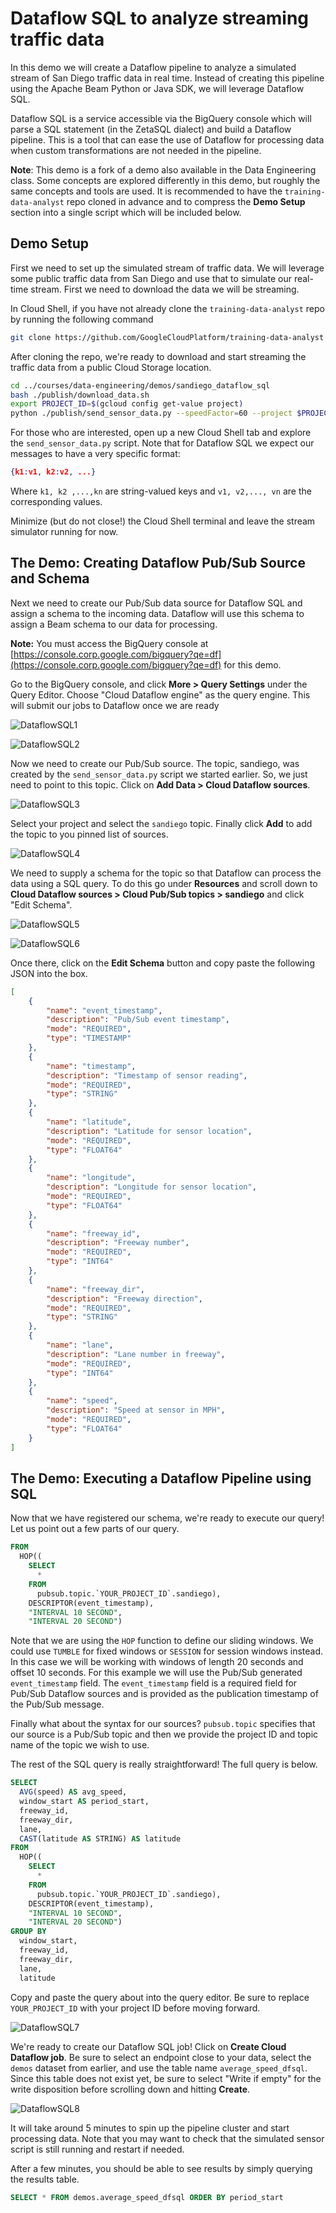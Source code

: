 # Dataflow SQL to analyze streaming traffic data

In this demo we will create a Dataflow pipeline to analyze a simulated stream of San Diego traffic data in real time. Instead of creating this pipeline using the Apache Beam Python or Java SDK, we will leverage Dataflow SQL.

Dataflow SQL is a service accessible via the BigQuery console which will parse a SQL statement (in the ZetaSQL dialect) and build a Dataflow pipeline. This is a tool that can ease the use of Dataflow for processing data when custom transformations are not needed in the pipeline.

**Note**: This demo is a fork of a demo also available in the Data Engineering class. Some concepts are explored differently in this demo, but roughly the same concepts and tools are used. It is recommended to have the `training-data-analyst` repo cloned in advance and to compress the **Demo Setup** section into a single script which will be included below. 

## Demo Setup

First we need to set up the simulated stream of traffic data. We will leverage some public traffic data from San Diego and use that to simulate our real-time stream. First we need to download the data we will be streaming.

In Cloud Shell, if you have not already clone the `training-data-analyst` repo by running the following command

```bash
git clone https://github.com/GoogleCloudPlatform/training-data-analyst

```

After cloning the repo, we're ready to download and start streaming the traffic data from a public Cloud Storage location.

```bash
cd ../courses/data-engineering/demos/sandiego_dataflow_sql
bash ./publish/download_data.sh
export PROJECT_ID=$(gcloud config get-value project)
python ./publish/send_sensor_data.py --speedFactor=60 --project $PROJECT_ID
```
For those who are interested, open up a new Cloud Shell tab and explore the `send_sensor_data.py` script. Note that for Dataflow SQL we expect our messages to have a very specific format:

```json
{k1:v1, k2:v2, ...}
```

Where `k1, k2 ,...,kn` are string-valued keys and `v1, v2,..., vn` are the corresponding values.

Minimize (but do not close!) the Cloud Shell terminal and leave the stream simulator running for now.

## The Demo: Creating Dataflow Pub/Sub Source and Schema

Next we need to create our Pub/Sub data source for Dataflow SQL and assign a schema to the incoming data. Dataflow will use this schema to assign a Beam schema to our data for processing.

**Note:** You must access the BigQuery console at [https://console.corp.google.com/bigquery?qe=df](https://console.corp.google.com/bigquery?qe=df) for this demo.

Go to the BigQuery console, and click **More > Query Settings** under the Query Editor. Choose "Cloud Dataflow engine" as the query engine. This will submit our jobs to Dataflow once we are ready

![DataflowSQL1](./img/DFSQL1.png)

![DataflowSQL2](./img/DFSQL2.png)

Now we need to create our Pub/Sub source. The topic, sandiego, was created by the `send_sensor_data.py` script we started earlier. So, we just need to point to this topic. Click on **Add Data > Cloud Dataflow sources**.

![DataflowSQL3](./img/DFSQL3.png)

Select your project and select the `sandiego` topic. Finally click **Add** to add the topic to you pinned list of sources.

![DataflowSQL4](./img/DFSQL4.png)

We need to supply a schema for the topic so that Dataflow can process the data using a SQL query. To do this go under **Resources** and scroll down to **Cloud Dataflow sources > Cloud Pub/Sub topics > sandiego** and click "Edit Schema".

![DataflowSQL5](./img/DFSQL5.png)

![DataflowSQL6](./img/DFSQL6.png)

Once there, click on the **Edit Schema** button and copy paste the following JSON into the box.

```json
[
    {
        "name": "event_timestamp",
        "description": "Pub/Sub event timestamp",
        "mode": "REQUIRED",
        "type": "TIMESTAMP"
    },
    {
        "name": "timestamp",
        "description": "Timestamp of sensor reading",
        "mode": "REQUIRED",
        "type": "STRING"
    },
    {
        "name": "latitude",
        "description": "Latitude for sensor location",
        "mode": "REQUIRED",
        "type": "FLOAT64"
    },
    {
        "name": "longitude",
        "description": "Longitude for sensor location",
        "mode": "REQUIRED",
        "type": "FLOAT64"
    },
    {
        "name": "freeway_id",
        "description": "Freeway number",
        "mode": "REQUIRED",
        "type": "INT64"
    },
    {
        "name": "freeway_dir",
        "description": "Freeway direction",
        "mode": "REQUIRED",
        "type": "STRING"
    },
    {
        "name": "lane",
        "description": "Lane number in freeway",
        "mode": "REQUIRED",
        "type": "INT64"
    },
    {
        "name": "speed",
        "description": "Speed at sensor in MPH",
        "mode": "REQUIRED",
        "type": "FLOAT64"
    }
]
```

## The Demo: Executing a Dataflow Pipeline using SQL

Now that we have registered our schema, we're ready to execute our query! Let us point out a few parts of our query.

```sql
FROM
  HOP((
    SELECT
      *
    FROM
      pubsub.topic.`YOUR_PROJECT_ID`.sandiego),
    DESCRIPTOR(event_timestamp),
    "INTERVAL 10 SECOND",
    "INTERVAL 20 SECOND")
```

Note that we are using the `HOP` function to define our sliding windows. We could use `TUMBLE` for fixed windows or `SESSION` for session windows instead. In this case we will be working with windows of length 20 seconds and offset 10 seconds. For this example we will use the Pub/Sub generated `event_timestamp` field. The `event_timestamp` field is a required field for Pub/Sub Dataflow sources and is provided as the publication timestamp of the Pub/Sub message.

Finally what about the syntax for our sources? `pubsub.topic` specifies that our source is a Pub/Sub topic and then we provide the project ID and topic name of the topic we wish to use.

The rest of the SQL query is really straightforward! The full query is below.

```sql
SELECT
  AVG(speed) AS avg_speed,
  window_start AS period_start,
  freeway_id,
  freeway_dir,
  lane,
  CAST(latitude AS STRING) AS latitude
FROM
  HOP((
    SELECT
      *
    FROM
      pubsub.topic.`YOUR_PROJECT_ID`.sandiego),
    DESCRIPTOR(event_timestamp),
    "INTERVAL 10 SECOND",
    "INTERVAL 20 SECOND")
GROUP BY
  window_start,
  freeway_id,
  freeway_dir,
  lane,
  latitude
```

Copy and paste the query about into the query editor. Be sure to replace `YOUR_PROJECT_ID` with your project ID before moving forward.

![DataflowSQL7](./img/DFSQL7.png)

We're ready to create our Dataflow SQL job! Click on **Create Cloud Dataflow job**. Be sure to select an endpoint close to your data, select the `demos` dataset from earlier, and use the table name `average_speed_dfsql`. Since this table does not exist yet, be sure to select "Write if empty" for the write disposition before scrolling down and hitting **Create**.

![DataflowSQL8](./img/DFSQL8.png)

It will take around 5 minutes to spin up the pipeline cluster and start processing data. Note that you may want to check that the simulated sensor script is still running and restart if needed.

After a few minutes, you should be able to see results by simply querying the results table.

```sql
SELECT * FROM demos.average_speed_dfsql ORDER BY period_start
```
